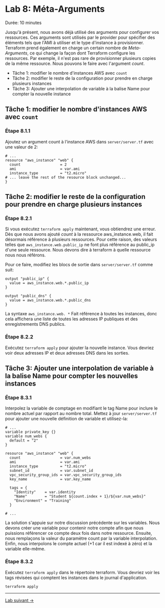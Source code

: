 # Lab 8: Méta-Arguments

Durée: 10 minutes

Jusqu'à présent, nous avons déjà utilisé des arguments pour configurer vos ressources. Ces arguments sont utilisés par le provider pour spécifier des éléments tels que l'AMI à utiliser et le type d'instance à provisionner. Terraform prend également en charge un certain nombre de _Meta-Arguments_, ce qui change la façon dont Terraform configure les ressources. Par exemple, il n'est pas rare de provisionner plusieurs copies de la même ressource. Nous pouvons le faire avec l'argument _count_.

- Tâche 1: modifier le nombre d'instances AWS avec `count`
- Tâche 2: modifier le reste de la configuration pour prendre en charge plusieurs instances
- Tâche 3: Ajouter une interpolation de variable à la balise Name pour compter la nouvelle instance

## Tâche 1: modifier le nombre d'instances AWS avec `count`

### Étape 8.1.1

Ajoutez un argument count à l'instance AWS dans `server/server.tf` avec une valeur de 2:

```hcl
# ...
resource "aws_instance" "web" {
  count                  = 2
  ami                    = var.ami
  instance_type          = "t2.micro"
# ... leave the rest of the resource block unchanged...
}
```

## Tâche 2: modifier le reste de la configuration pour prendre en charge plusieurs instances

### Étape 8.2.1

Si vous exécutez `terraform apply` maintenant, vous obtiendrez une erreur. Dès que nous avons ajouté _count_ à la ressource aws_instance.web, il fait désormais référence à plusieurs ressources. Pour cette raison, des valeurs telles que `aws_instance.web.public_ip` ne font plus référence au public_ip d'une seule ressource. Nous devons dire à terraform à quelle ressource nous nous référons.

Pour ce faire, modifiez les blocs de sortie dans `server/server.tf` comme suit:

```
output "public_ip" {
  value = aws_instance.web.*.public_ip
}

output "public_dns" {
  value = aws_instance.web.*.public_dns
}
```

La syntaxe `aws_instance.web. *` Fait référence à toutes les instances, donc cela affichera une liste de toutes les adresses IP publiques et des enregistrements DNS publics.

### Étape 8.2.2

Exécutez `terraform apply` pour ajouter la nouvelle instance. Vous devriez voir deux adresses IP et deux adresses DNS dans les sorties.

## Tâche 3: Ajouter une interpolation de variable à la balise Name pour compter les nouvelles instances

### Étape 8.3.1

Interpolez la variable de comptage en modifiant le tag Name pour inclure le nombre actuel par rapport au nombre total. Mettez à jour `server/server.tf` pour ajouter une nouvelle définition de variable et utilisez-la:

```hcl
# ...
variable private_key {}
variable num_webs {
  default = "2"
}

resource "aws_instance" "web" {
  count                  = var.num_webs
  ami                    = var.ami
  instance_type          = "t2.micro"
  subnet_id              = var.subnet_id
  vpc_security_group_ids = var.vpc_security_group_ids
  key_name               = var.key_name

  tags = {
    "Identity"    = var.identity
    "Name"        = "Student ${count.index + 1}/${var.num_webs}"
    "Environment" = "Training"
  }

# ...
```

La solution s'appuie sur notre discussion précédente sur les variables. Nous devons créer une variable pour contenir notre compte afin que nous puissions référencer ce compte deux fois dans notre ressource. Ensuite, nous remplaçons la valeur du paramètre count par la variable interpolation. Enfin, nous interpolons le compte actuel (+1 car il est indexé à zéro) et la variable elle-même.

### Étape 8.3.2

Exécutez `terraform apply` dans le répertoire terraform. Vous devriez voir les tags révisées qui comptent les instances dans le journal d'application.

```shell
terraform apply
```


---
[Lab suivant ->](lab09-datasources.md)
